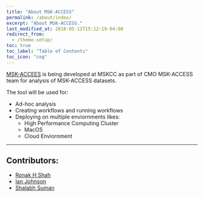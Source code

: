 ```yaml
---
title: "About MSK-ACCESS"
permalink: /about/index/
excerpt: "About MSK-ACCESS."
last_modified_at: 2018-05-11T15:12:19-04:00
redirect_from:
  - /theme-setup/
toc: true
toc_label: "Table of Contents"
toc_icon: "cog"
---
```

[MSK-ACCEES](https://github.com/msk-access) is being developed at MSKCC as part of CMO MSK-ACCESS team for analysis of MSK-ACCESS datasets.

The tool will be used for:

- Ad-hoc analysis
- Creating workflows and running workflows
- Deploying on multiple enviornments likes:
  - High Performance Computing Cluster
  - MacOS
  - Cloud Enviornment

- - - -

## Contributors:

- [Ronak H Shah](https://www.github.com/rhshah)
- [Ian Johnson](https://)
- [Shalabh Suman]()